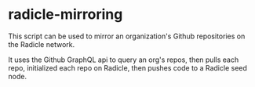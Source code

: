 # radicle-mirroring
This script can be used to mirror an organization's Github repositories on the Radicle network.

It uses the Github GraphQL api to query an org's repos, then pulls each repo, initialized each repo on Radicle, then pushes code to a Radicle seed node. 
